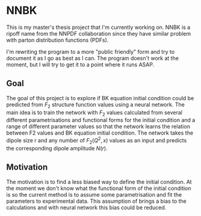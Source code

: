 # NNBK

This is my master's thesis project that I'm currently working on. NNBK is a ripoff name from the NNPDF collaboration since they have similar problem with parton distribution functions (PDFs). 

I'm rewriting the program to a more "public friendly" form and try to document it as I go as best as I can. The program doesn't work at the moment, but I will try to get it to a point where it runs ASAP.

## Goal
The goal of this project is to explore if BK equation initial condition could be predicted from $F_2$ structure function values using a neural network. 
The main idea is to train the network with $F_2$ values calculated from several different parametrisations and functional forms for the initial condition and a range of different parameter values so that the network learns the relation between F2 values and BK equation initial condition. The network takes the dipole size r and any number of $F_2(Q^2,x)$ values as an input and predicts the corresponding dipole amplitude $N(r)$.


## Motivation
The motivation is to find a less biased way to define the initial condition. At the moment we don't know what the functional form of the initial condition is so the current method is to assume some parametrisation and fit the parameters to experimental data. This assumption of brings a bias to the calculations and with neural network this bias could be reduced.
